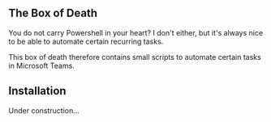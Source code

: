 ## The Box of Death
You do not carry Powershell in your heart? 
I don't either, but it's always nice to be able to automate certain recurring tasks.

This box of death therefore contains small scripts to automate certain tasks in Microsoft Teams.

## Installation
Under construction...

